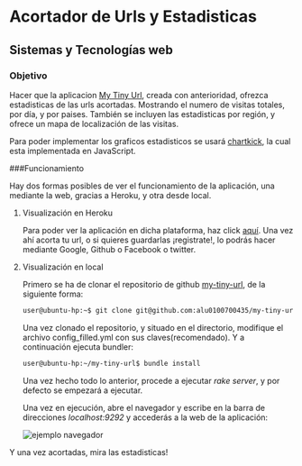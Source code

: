 Acortador de Urls y Estadisticas
=========
Sistemas y Tecnologías web
---------------------------

### Objetivo

Hacer que la aplicacion [My Tiny Url], creada con anterioridad, ofrezca estadisticas de las urls acortadas. Mostrando el numero de visitas totales, por día, y por paises. También se incluyen las estadisticas por región, y ofrece un mapa de localización de las visitas. 

Para poder implementar los graficos estadisticos se usará [chartkick], la cual esta implementada en JavaScript.

###Funcionamiento

Hay dos formas posibles de ver el funcionamiento de la aplicación, una mediante la web, gracias a Heroku, y otra desde local.

1. Visualización en Heroku
    
    Para poder ver la aplicación en dicha plataforma, haz click [aquí].
    Una vez ahí acorta tu url, o si quieres guardarlas ¡registrate!, lo podrás hacer mediante Google, Github o Facebook o twitter.

2. Visualización en local

    Primero se ha de clonar el repositorio de github [my-tiny-url], de la siguiente forma: 
    
    ```sh
    user@ubuntu-hp:~$ git clone git@github.com:alu0100700435/my-tiny-url.git
    ```
    Una vez clonado el repositorio, y situado en el directorio, modifique el archivo config_filled.yml con sus claves(recomendado). Y a continuación ejecuta bundler:
    
    ```sh
    user@ubuntu-hp:~/my-tiny-url$ bundle install
    ```
    
    Una vez hecho todo lo anterior, procede a ejecutar *rake server*, y por defecto se empezará a ejecutar.
    
    Una vez en ejecución, abre el navegador y escribe en la barra de direcciones *localhost:9292* y accederás a la web de la aplicación:
    
    ![ejemplo navegador]()
    
Y una vez acortadas, mira las estadisticas!
    
    
[chartkick]:http://ankane.github.io/chartkick/
[aquí]:http://my-tiny-url-2.herokuapp.com
[my-tiny-url]:https://github.com/alu0100700435/my-tiny-url.git
[My Tiny Url]://my-tiny-url.herokuapp.com
